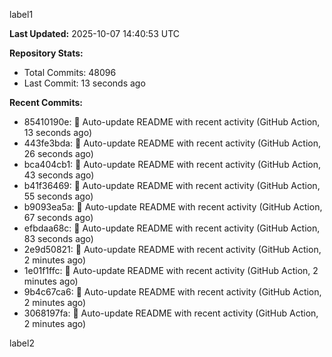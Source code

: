 
label1 
<!-- ACTIVITY_START -->
**Last Updated:** 2025-10-07 14:40:53 UTC

**Repository Stats:**
- Total Commits: 48096
- Last Commit: 13 seconds ago

**Recent Commits:**
- 85410190e: 🤖 Auto-update README with recent activity (GitHub Action, 13 seconds ago)
- 443fe3bda: 🤖 Auto-update README with recent activity (GitHub Action, 26 seconds ago)
- bca404cb1: 🤖 Auto-update README with recent activity (GitHub Action, 43 seconds ago)
- b41f36469: 🤖 Auto-update README with recent activity (GitHub Action, 55 seconds ago)
- b9093ea5a: 🤖 Auto-update README with recent activity (GitHub Action, 67 seconds ago)
- efbdaa68c: 🤖 Auto-update README with recent activity (GitHub Action, 83 seconds ago)
- 2e9d50821: 🤖 Auto-update README with recent activity (GitHub Action, 2 minutes ago)
- 1e01f1ffc: 🤖 Auto-update README with recent activity (GitHub Action, 2 minutes ago)
- 9b4c67ca6: 🤖 Auto-update README with recent activity (GitHub Action, 2 minutes ago)
- 3068197fa: 🤖 Auto-update README with recent activity (GitHub Action, 2 minutes ago)
<!-- ACTIVITY_END -->

label2
